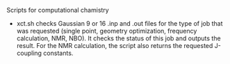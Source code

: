 Scripts for computational chamistry
- xct.sh checks Gaussian 9 or 16 .inp and .out files for the type of job that was requested (single point, geometry optimization, frequency calculation, NMR, NBO). It checks the status of this job and outputs the result. For the NMR calculation, the script also returns the requested J-coupling constants.
